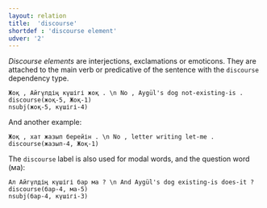```yaml
---
layout: relation
title:  'discourse'
shortdef : 'discourse element'
udver: '2'
---
```


*Discourse elements* are interjections, exclamations or emoticons. They are attached to the main verb or predicative of the
sentence with the `discourse` dependency type.

~~~ sdparse
Жоқ , Айгүлдің күшігі жоқ . \n No , Aygül's dog not-existing-is .
discourse(жоқ-5, Жоқ-1)
nsubj(жоқ-5, күшігі-4)
~~~

And another example:

~~~ sdparse
Жоқ , хат жазып берейін . \n No , letter writing let-me .
discourse(жазып-4, Жоқ-1)
~~~

The `discourse` label is also used for modal words, and the question word (ма):

~~~ sdparse
Ал Айгүлдің күшігі бар ма ? \n And Aygül's dog existing-is does-it ?
discourse(бар-4, ма-5)
nsubj(бар-4, күшігі-3)
~~~

<!-- TODO: more modals -->
<!-- Interlanguage links updated Pá kvě 14 11:09:03 CEST 2021 -->
